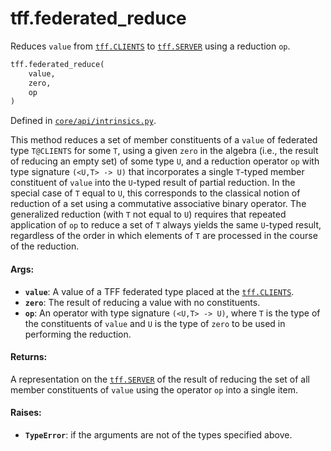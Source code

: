 <div itemscope itemtype="http://developers.google.com/ReferenceObject">
<meta itemprop="name" content="tff.federated_reduce" />
<meta itemprop="path" content="Stable" />
</div>

# tff.federated_reduce

Reduces `value` from <a href="../tff.md#CLIENTS"><code>tff.CLIENTS</code></a> to
<a href="../tff.md#SERVER"><code>tff.SERVER</code></a> using a reduction `op`.

```python
tff.federated_reduce(
    value,
    zero,
    op
)
```

Defined in
[`core/api/intrinsics.py`](http://github.com/tensorflow/federated/tree/master/tensorflow_federated/python/core/api/intrinsics.py).

<!-- Placeholder for "Used in" -->

This method reduces a set of member constituents of a `value` of federated type
`T@CLIENTS` for some `T`, using a given `zero` in the algebra (i.e., the result
of reducing an empty set) of some type `U`, and a reduction operator `op` with
type signature `(<U,T> -> U)` that incorporates a single `T`-typed member
constituent of `value` into the `U`-typed result of partial reduction. In the
special case of `T` equal to `U`, this corresponds to the classical notion of
reduction of a set using a commutative associative binary operator. The
generalized reduction (with `T` not equal to `U`) requires that repeated
application of `op` to reduce a set of `T` always yields the same `U`-typed
result, regardless of the order in which elements of `T` are processed in the
course of the reduction.

#### Args:

*   <b>`value`</b>: A value of a TFF federated type placed at the
    <a href="../tff.md#CLIENTS"><code>tff.CLIENTS</code></a>.
*   <b>`zero`</b>: The result of reducing a value with no constituents.
*   <b>`op`</b>: An operator with type signature `(<U,T> -> U)`, where `T` is
    the type of the constituents of `value` and `U` is the type of `zero` to be
    used in performing the reduction.

#### Returns:

A representation on the <a href="../tff.md#SERVER"><code>tff.SERVER</code></a>
of the result of reducing the set of all member constituents of `value` using
the operator `op` into a single item.

#### Raises:

*   <b>`TypeError`</b>: if the arguments are not of the types specified above.
